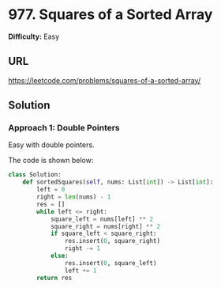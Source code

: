 # 977. Squares of a Sorted Array

**Difficulty:** Easy

## URL

https://leetcode.com/problems/squares-of-a-sorted-array/

## Solution

### Approach 1: Double Pointers

Easy with double pointers.

The code is shown below:

```python
class Solution:
    def sortedSquares(self, nums: List[int]) -> List[int]:
        left = 0
        right = len(nums) - 1
        res = []
        while left <= right:
            square_left = nums[left] ** 2
            square_right = nums[right] ** 2
            if square_left < square_right:
                res.insert(0, square_right)
                right -= 1
            else:
                res.insert(0, square_left)
                left += 1
        return res
```
